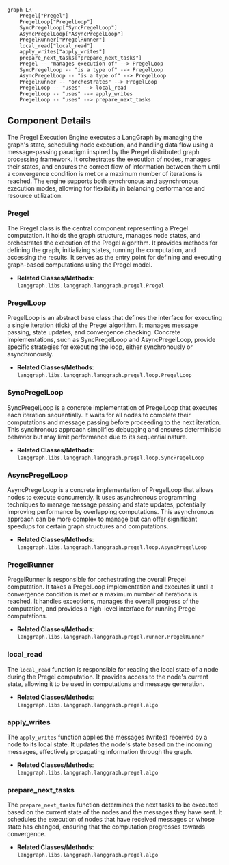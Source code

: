 ```mermaid
graph LR
    Pregel["Pregel"]
    PregelLoop["PregelLoop"]
    SyncPregelLoop["SyncPregelLoop"]
    AsyncPregelLoop["AsyncPregelLoop"]
    PregelRunner["PregelRunner"]
    local_read["local_read"]
    apply_writes["apply_writes"]
    prepare_next_tasks["prepare_next_tasks"]
    Pregel -- "manages execution of" --> PregelLoop
    SyncPregelLoop -- "is a type of" --> PregelLoop
    AsyncPregelLoop -- "is a type of" --> PregelLoop
    PregelRunner -- "orchestrates" --> PregelLoop
    PregelLoop -- "uses" --> local_read
    PregelLoop -- "uses" --> apply_writes
    PregelLoop -- "uses" --> prepare_next_tasks
```

## Component Details

The Pregel Execution Engine executes a LangGraph by managing the graph's state, scheduling node execution, and handling data flow using a message-passing paradigm inspired by the Pregel distributed graph processing framework. It orchestrates the execution of nodes, manages their states, and ensures the correct flow of information between them until a convergence condition is met or a maximum number of iterations is reached. The engine supports both synchronous and asynchronous execution modes, allowing for flexibility in balancing performance and resource utilization.

### Pregel
The Pregel class is the central component representing a Pregel computation. It holds the graph structure, manages node states, and orchestrates the execution of the Pregel algorithm. It provides methods for defining the graph, initializing states, running the computation, and accessing the results. It serves as the entry point for defining and executing graph-based computations using the Pregel model.
- **Related Classes/Methods**: `langgraph.libs.langgraph.langgraph.pregel.Pregel`

### PregelLoop
PregelLoop is an abstract base class that defines the interface for executing a single iteration (tick) of the Pregel algorithm. It manages message passing, state updates, and convergence checking. Concrete implementations, such as SyncPregelLoop and AsyncPregelLoop, provide specific strategies for executing the loop, either synchronously or asynchronously.
- **Related Classes/Methods**: `langgraph.libs.langgraph.langgraph.pregel.loop.PregelLoop`

### SyncPregelLoop
SyncPregelLoop is a concrete implementation of PregelLoop that executes each iteration sequentially. It waits for all nodes to complete their computations and message passing before proceeding to the next iteration. This synchronous approach simplifies debugging and ensures deterministic behavior but may limit performance due to its sequential nature.
- **Related Classes/Methods**: `langgraph.libs.langgraph.langgraph.pregel.loop.SyncPregelLoop`

### AsyncPregelLoop
AsyncPregelLoop is a concrete implementation of PregelLoop that allows nodes to execute concurrently. It uses asynchronous programming techniques to manage message passing and state updates, potentially improving performance by overlapping computations. This asynchronous approach can be more complex to manage but can offer significant speedups for certain graph structures and computations.
- **Related Classes/Methods**: `langgraph.libs.langgraph.langgraph.pregel.loop.AsyncPregelLoop`

### PregelRunner
PregelRunner is responsible for orchestrating the overall Pregel computation. It takes a PregelLoop implementation and executes it until a convergence condition is met or a maximum number of iterations is reached. It handles exceptions, manages the overall progress of the computation, and provides a high-level interface for running Pregel computations.
- **Related Classes/Methods**: `langgraph.libs.langgraph.langgraph.pregel.runner.PregelRunner`

### local_read
The `local_read` function is responsible for reading the local state of a node during the Pregel computation. It provides access to the node's current state, allowing it to be used in computations and message generation.
- **Related Classes/Methods**: `langgraph.libs.langgraph.langgraph.pregel.algo`

### apply_writes
The `apply_writes` function applies the messages (writes) received by a node to its local state. It updates the node's state based on the incoming messages, effectively propagating information through the graph.
- **Related Classes/Methods**: `langgraph.libs.langgraph.langgraph.pregel.algo`

### prepare_next_tasks
The `prepare_next_tasks` function determines the next tasks to be executed based on the current state of the nodes and the messages they have sent. It schedules the execution of nodes that have received messages or whose state has changed, ensuring that the computation progresses towards convergence.
- **Related Classes/Methods**: `langgraph.libs.langgraph.langgraph.pregel.algo`
